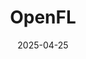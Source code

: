 ---
title: "OpenFL"
date: 2025-04-25
externalUrl: "https://github.com/securefederatedai/openfl"
summary: "An Open-Source Federated Learning Framework."
showReadingTime: false
_build:
  render: "never"
  list: "local"
---